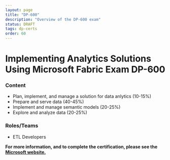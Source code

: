 ```yaml
---
layout: page
title: "DP-600"
description: "Overview of the DP-600 exam"
status: DRAFT
tags: dp-certs
order: 60
---
```

# Implementing Analytics Solutions Using Microsoft Fabric Exam DP-600
  
### Content
  
- Plan, implement, and manage a solution for data anlytics (10-15%)
- Prepare and serve data (40-45%)
- Implement and manage semantic models (20-25%)
- Explore and analyze data (20-25%)
  
### Roles/Teams  
  
- ETL Developers

**For more information, and to complete the certification, please see the [Microsoft website.][dp-600]**

[dp-600]: https://learn.microsoft.com/en-gb/credentials/certifications/exams/dp-600/